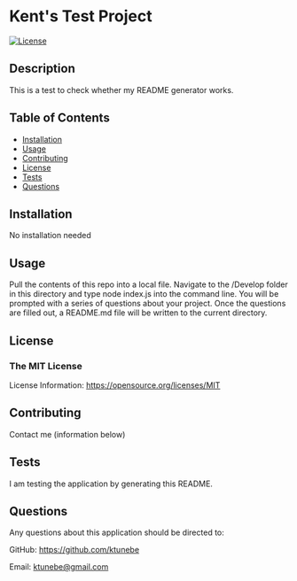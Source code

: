 # Kent's Test Project

[![License](https://img.shields.io/badge/License-MIT-yellow.svg)](https://opensource.org/licenses/MIT)

## Description

This is a test to check whether my README generator works.

## Table of Contents

- [Installation](#installation)
- [Usage](#usage)
- [Contributing](#contributing)
- [License](#license)
- [Tests](#tests)
- [Questions](#questions)

## Installation

No installation needed

## Usage

Pull the contents of this repo into a local file. Navigate to the /Develop folder in this directory and type node index.js into the command line. You will be prompted with a series of questions about your project. Once the questions are filled out, a README.md file will be written to the current directory.

## License

### The MIT License
License Information: https://opensource.org/licenses/MIT

## Contributing

Contact me (information below)

## Tests

I am testing the application by generating this README.

## Questions

Any questions about this application should be directed to:

GitHub: https://github.com/ktunebe

Email: ktunebe@gmail.com